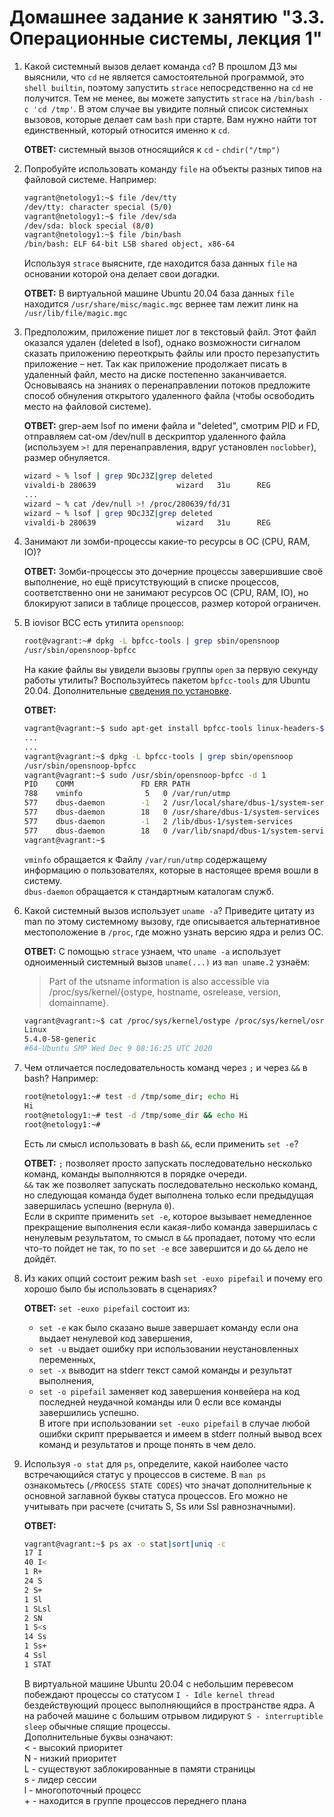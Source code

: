 # Домашнее задание к занятию "3.3. Операционные системы, лекция 1"

1. Какой системный вызов делает команда `cd`? В прошлом ДЗ мы выяснили, что `cd` не является самостоятельной  программой, это `shell builtin`, поэтому запустить `strace` непосредственно на `cd` не получится. Тем не менее, вы можете запустить `strace` на `/bin/bash -c 'cd /tmp'`. В этом случае вы увидите полный список системных вызовов, которые делает сам `bash` при старте. Вам нужно найти тот единственный, который относится именно к `cd`.  

    __ОТВЕТ:__ системный вызов относящийся к `cd` - `chdir("/tmp")`  

2. Попробуйте использовать команду `file` на объекты разных типов на файловой системе. Например:

    ```bash
    vagrant@netology1:~$ file /dev/tty
    /dev/tty: character special (5/0)
    vagrant@netology1:~$ file /dev/sda
    /dev/sda: block special (8/0)
    vagrant@netology1:~$ file /bin/bash
    /bin/bash: ELF 64-bit LSB shared object, x86-64
    ```

    Используя `strace` выясните, где находится база данных `file` на основании которой она делает свои догадки.  

    __ОТВЕТ:__ В виртуальной машине Ubuntu 20.04 база данных `file` находится `/usr/share/misc/magic.mgc` вернее там лежит линк на `/usr/lib/file/magic.mgc`  

3. Предположим, приложение пишет лог в текстовый файл. Этот файл оказался удален (deleted в lsof), однако возможности сигналом сказать приложению переоткрыть файлы или просто перезапустить приложение – нет. Так как приложение продолжает писать в удаленный файл, место на диске постепенно заканчивается. Основываясь на знаниях о перенаправлении потоков предложите способ обнуления открытого удаленного файла (чтобы освободить место на файловой системе).  

    __ОТВЕТ:__ grep-аем lsof по имени файла и "deleted", смотрим PID и FD, отправляем cat-ом /dev/null в дескриптор удаленного файла (используем `>!` для перенаправления, вдруг установлен `noclobber`), размер обнуляется.

    ```bash
    wizard ~ % lsof | grep 9DcJ3Z|grep deleted
    vivaldi-b 280639                  wizard   31u      REG                8,2    2101329    2097522 /tmp/..com.vivaldi.Vivaldi.9DcJ3Z (deleted)
    ...
    wizard ~ % cat /dev/null >! /proc/280639/fd/31
    wizard ~ % lsof | grep 9DcJ3Z|grep deleted
    vivaldi-b 280639                  wizard   31u      REG                8,2          0    2097522 /tmp/..com.vivaldi.Vivaldi.9DcJ3Z (deleted)
    ```

4. Занимают ли зомби-процессы какие-то ресурсы в ОС (CPU, RAM, IO)?  

    __ОТВЕТ:__ Зомби-процессы это дочерние процессы завершившие своё выполнение, но ещё присутствующий в списке процессов, соответственно они не занимают ресурсов ОС (CPU, RAM, IO), но блокируют записи в таблице процессов, размер которой ограничен.

5. В iovisor BCC есть утилита `opensnoop`:

    ```bash
    root@vagrant:~# dpkg -L bpfcc-tools | grep sbin/opensnoop
    /usr/sbin/opensnoop-bpfcc
    ```

    На какие файлы вы увидели вызовы группы `open` за первую секунду работы утилиты? Воспользуйтесь пакетом `bpfcc-tools` для Ubuntu 20.04. Дополнительные [сведения по установке](https://github.com/iovisor/bcc/blob/master/INSTALL.md).  

    __ОТВЕТ:__

    ```bash
    vagrant@vagrant:~$ sudo apt-get install bpfcc-tools linux-headers-$(uname -r)
    ...
    ...
    vagrant@vagrant:~$ dpkg -L bpfcc-tools | grep sbin/opensnoop
    /usr/sbin/opensnoop-bpfcc
    vagrant@vagrant:~$ sudo /usr/sbin/opensnoop-bpfcc -d 1
    PID    COMM               FD ERR PATH
    788    vminfo              5   0 /var/run/utmp
    577    dbus-daemon        -1   2 /usr/local/share/dbus-1/system-services
    577    dbus-daemon        18   0 /usr/share/dbus-1/system-services
    577    dbus-daemon        -1   2 /lib/dbus-1/system-services
    577    dbus-daemon        18   0 /var/lib/snapd/dbus-1/system-services/
    vagrant@vagrant:~$
    ```  

    `vminfo` обращается к Файлу `/var/run/utmp` содержащему информацию о пользователях, которые в настоящее время вошли в систему.  
    `dbus-daemon` обращается к стандартным каталогам служб.  

6. Какой системный вызов использует `uname -a`? Приведите цитату из man по этому системному вызову, где описывается альтернативное местоположение в `/proc`, где можно узнать версию ядра и релиз ОС.  

    __ОТВЕТ:__ С помощью `strace` узнаем, что `uname -a` использует одноименный системный вызов `uname(...)` из `man uname.2` узнаём:
    > Part of the utsname information is also accessible via /proc/sys/kernel/{ostype, hostname, osrelease, version, domainname}.  

    ```bash
    vagrant@vagrant:~$ cat /proc/sys/kernel/ostype /proc/sys/kernel/osrelease /proc/sys/kernel/version
    Linux
    5.4.0-58-generic
    #64-Ubuntu SMP Wed Dec 9 08:16:25 UTC 2020
    ```  

7. Чем отличается последовательность команд через `;` и через `&&` в bash? Например:

    ```bash
    root@netology1:~# test -d /tmp/some_dir; echo Hi
    Hi
    root@netology1:~# test -d /tmp/some_dir && echo Hi
    root@netology1:~#
    ```

    Есть ли смысл использовать в bash `&&`, если применить `set -e`?  

    __ОТВЕТ:__ `;` позволяет просто запускать последовательно несколько команд, команды выполняются в порядке очереди.  
    `&&` так же позволяет запускать последовательно несколько команд, но следующая команда будет выполнена только если предыдущая завершилась успешно (вернула `0`).  
    Если в скрипте применить `set -e`, которое вызывает немедленное прекращение выполнения если какая-либо команда завершилась с ненулевым результатом, то смысл в `&&` пропадает, потому что если что-то пойдет не так, то по `set -e` все завершится и до `&&` дело не дойдёт.  

8. Из каких опций состоит режим bash `set -euxo pipefail` и почему его хорошо было бы использовать в сценариях?  

    __ОТВЕТ:__ `set -euxo pipefail` состоит из:
    - `set -e` как было сказано выше завершает команду если она выдает ненулевой код завершения,
    - `set -u` выдает ошибку при использовании неустановленных переменных,
    - `set -x` выводит на stderr текст самой команды и результат выполнения,
    - `set -o pipefail` заменяет код завершения конвейера на код последней неудачной команды или 0 если все команды завершились успешно.  
    В итоге при использовании `set -euxo pipefail` в случае любой ошибки скрипт прерывается и имеем в stderr полный вывод всех команд и результатов и проще понять в чем дело.  

9. Используя `-o stat` для `ps`, определите, какой наиболее часто встречающийся статус у процессов в системе. В `man ps` ознакомьтесь (`/PROCESS STATE CODES`) что значат дополнительные к основной заглавной буквы статуса процессов. Его можно не учитывать при расчете (считать S, Ss или Ssl равнозначными).  

    __ОТВЕТ:__

    ```bash
    vagrant@vagrant:~$ ps ax -o stat|sort|uniq -c
    17 I
    40 I<
    1 R+
    24 S
    2 S+
    1 Sl
    1 SLsl
    2 SN
    1 S<s
    14 Ss
    1 Ss+
    4 Ssl
    1 STAT
    ```

    В виртуальной машине Ubuntu 20.04 с небольшим перевесом побеждают процессы со статусом `I - Idle kernel thread` бездействующий процесс выполняющийся в пространстве ядра. А на рабочей машине с большим отрывом лидируют `S - interruptible sleep` обычные спящие процессы.  
    Дополнительные буквы означают:  
    < - высокий приоритет  
    N - низкий приоритет  
    L - существуют заблокированные в памяти страницы  
    s - лидер сессии  
    l - многопоточный процесс  
   \+ - находится в группе процессов переднего плана  
